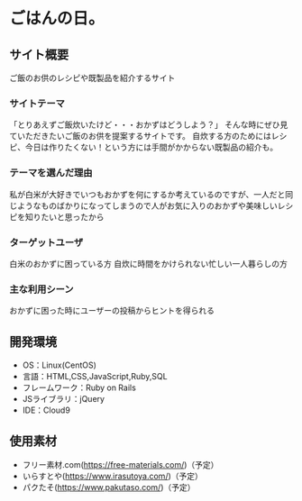 # ごはんの日。

## サイト概要
ご飯のお供のレシピや既製品を紹介するサイト

### サイトテーマ
「とりあえずご飯炊いたけど・・・おかずはどうしよう？」
そんな時にぜひ見ていただきたいご飯のお供を提案するサイトです。
自炊する方のためにはレシピ、今日は作りたくない！という方には手間がかからない既製品の紹介も。

### テーマを選んだ理由
私が白米が大好きでいつもおかずを何にするか考えているのですが、一人だと同じようなものばかりになってしまうので人がお気に入りのおかずや美味しいレシピを知りたいと思ったから

### ターゲットユーザ
白米のおかずに困っている方
自炊に時間をかけられない忙しい一人暮らしの方

### 主な利用シーン
おかずに困った時にユーザーの投稿からヒントを得られる

## 開発環境
- OS：Linux(CentOS)
- 言語：HTML,CSS,JavaScript,Ruby,SQL
- フレームワーク：Ruby on Rails
- JSライブラリ：jQuery
- IDE：Cloud9

## 使用素材
- フリー素材.com(https://free-materials.com/)（予定）
- いらすとや(https://www.irasutoya.com/)（予定）
- パクたそ(https://www.pakutaso.com/)（予定）
